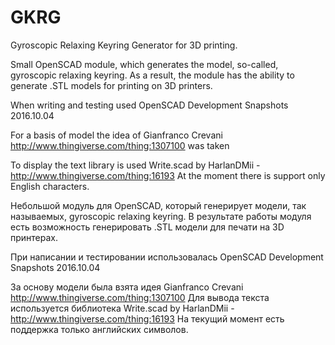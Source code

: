 # GKRG
Gyroscopic Relaxing Keyring Generator for 3D printing.

Small OpenSCAD module, which generates the model, so-called, gyroscopic relaxing keyring.
As a result, the module has the ability to generate .STL models for printing on 3D printers.

When writing and testing used OpenSCAD Development Snapshots 2016.10.04

For a basis of model the idea of Gianfranco Crevani http://www.thingiverse.com/thing:1307100 was taken

To display the text library is used Write.scad by HarlanDMii - http://www.thingiverse.com/thing:16193
At the moment there is support only English characters.

Небольшой модуль для OpenSCAD, который генерирует модели, так называемых, gyroscopic relaxing keyring.
В результате работы модуля есть возможность генерировать .STL модели для печати на 3D принтерах.

При написании и тестировании использовалась OpenSCAD Development Snapshots 2016.10.04

За основу модели была взята идея Gianfranco Crevani http://www.thingiverse.com/thing:1307100
Для вывода текста используется библиотека Write.scad by HarlanDMii - http://www.thingiverse.com/thing:16193
На текущий момент есть поддержка только английских символов.


